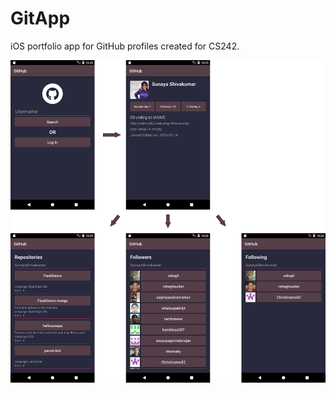 # GitApp
iOS portfolio app for GitHub profiles created for CS242.

<img src="https://github.com/SunayaShivakumar/GitApp/blob/master/images/gitapp.png">
